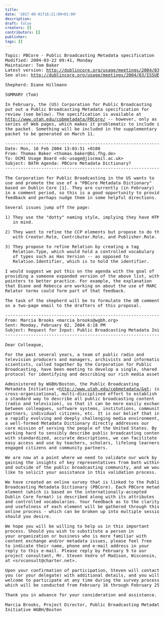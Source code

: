 ```yaml
---
title: 
date: '2017-09-01T16:21:09+01:00'
description: 
draft: false
creators: []
contributors: []
publisher: 
tags: []
---
```


<pre>
Topic: PBCore - Public Broadcasting Metadata specification
Modified: 2004-03-22 09:41, Monday
Maintainer: Tom Baker
Latest version: <a href="/usage/meetings/2004/03/ISSUES/profiles-pbcore/">http://dublincore.org/usage/meetings/2004/03/ISSUES/profiles-pbcore/</a>
See also: <a href="/usage/meetings/2004/03/ISSUES/">http://dublincore.org/usage/meetings/2004/03/ISSUES/</a>

Shepherd: Diane Hillmann

SUMMARY (Tom)

In February, the (US) Corporation for Public Broadcasting
put out a Public Broadcasting Metadata specification for
review (see below). The specification is available at
<a href="http://www.utah.edu/cpbmetadata/PBCore/">http://www.utah.edu/cpbmetadata/PBCore/</a> -- however, only as a
series of Web pages, which makes it problematic to include in
the packet. Something will be included in the supplementary
packet to be generated on March 11.

------------------------------------------------------------------------
Date: Mon, 16 Feb 2004 13:03:51 +0100
From: Thomas Baker &lt;thomas.baker@bi.fhg.de&gt;
To: DCMI Usage Board &lt;dc-usage@jiscmail.ac.uk&gt;
Subject: BATH Agenda: PBCore Metadata Dictionary?
------------------------------------------------------------------------

The Corporation for Public Broadcasting in the US wants to
use and promote the use of a "PBCore Metadata Dictionary"
based on Dublin Core [1]. They are currently (in February)
in a comment period, so this is a good opportunity to provide
feedback and perhaps nudge them in some helpful directions.

Several issues jump off the page:

1) They use the "dotty" naming style, implying they have HTML
   in mind.

2) They want to refine the CCP elements but propose to do this
   with Creator.Role, Contributor.Role, and Publisher.Role.

3) They propose to refine Relation by creating a tag
   Relation.Type, which would hold a controlled vocabulary
   of types such as Has Version -- as opposed to
   Relation.Identifier, which is to hold the identifier.

I would suggest we put this on the agenda with the goal of 
providing a someone expanded version of the above list, with 
pointers to better practice. For example, the explanation
that Diane and Rebecca are working on about the use of MARC
Relator terms could form part of that feedback.

The task of the shepherd will be to formulate the UB comments
as a two-page email to the drafters of this proposal.

------------------------------------------------------------------------
From: Marcia Brooks &lt;marcia_brooks@wgbh.org&gt;
Sent: Monday, February 02, 2004 6:18 PM
Subject: Request for Input: Public Broadcasting Metadata Initiative
------------------------------------------------------------------------

Dear Colleague,

For the past several years, a team of public radio and
television producers and managers, archivists and information
scientists, called together by the Corporation for Public
Broadcasting, have been meeting to develop a single, shared
protocol for identifying and describing our rich media assets.

Administered by WGBH/Boston, the Public Broadcasting
Metadata Initiative &lt;<a href="http://www.utah.edu/cpbmetadata/&amp;gt">http://www.utah.edu/cpbmetadata/&amp;gt</a>; is a
cross-organizational, multi-disciplined effort to establish
a standard way to describe all public broadcasting content
(radio and television), so that it can be more easily exchanged
between colleagues, software systems, institutions, community
partners, individual citizens, etc. It is our belief that in
a rapidly evolving and deeply challenging media environment,
a well-formed Metadata Dictionary directly addresses our
core mission of serving the people of the United States. By
working hard to sensibly describe public broadcasting content
with standardized, accurate descriptions, we can facilitate
easy access and use by teachers, scholars, lifelong learners,
engaged citizens and community partners.

We are now at a point where we need to validate our work by
gaining the insights of key representatives from both within
and outside of the public broadcasting community, and we would
like to solicit your assistance in this validation process.

We have created an online survey that is linked to the Public
Broadcasting Metadata Dictionary (PBCore). Each PBCore metadata
element (which is based on the internationally-accepted
Dublin Core format) is described along with its attributes
and controlled vocabularies. Your feedback as to the clarity
and usefulness of each element will be gathered through this
online process - which can be broken up into multiple sessions
should you desire.

We hope you will be willing to help us in this important
process. Should you wish to substitute a person in
your organization or business who is more familiar with
content exchange and/or metadata issues, please feel free
to indicate their name, phone and e-mail address in your
reply to this e-mail. Please reply by February 9 to our
project consultant, Mr. Steven Vedro of Madison, Wisconsin,
at &lt;srvconsult@charter.net&gt;.

Upon your confirmation of participation, Steven will contact
you (or your delegate) with additional details, and you will be
welcome to participate at any time during the survey process,
which will be conducted from February 16 through February 25.

Thank you in advance for your consideration and assistance.

Marcia Brooks, Project Director, Public Broadcasting Metadata
Initiative WGBH/Boston

</pre>
